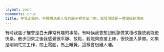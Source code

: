 ```yaml
---
layout: post
comments: true
title: 在我走路時，各種想法進入我的腦子裡並留下來，我發現這是一種很好的現象
---
```




有時我腦子裡會是白天非常有趣的事情。有時候我會想到應該做某種改變使我能更快樂。散步回來之後我感覺很平靜、放鬆，我能夠直接上床，很快進入夢鄉。如果是剛剛忙完工作，關上電腦，馬上睡覺，這樣會很難人睡。

